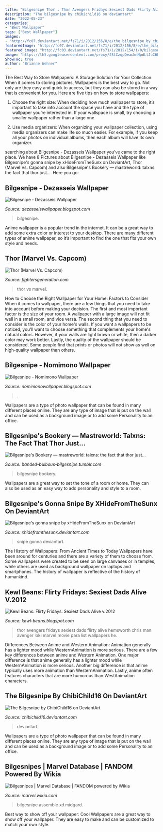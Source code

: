 ```yaml
---
title: "Bilgesnipe Thor : Thor Avengers Fridays Sexiest Dads Flirty Alive Hemsworth Chris Man Avenger Loki Marvel Movie Para List Wallpapers He"
description: "The bilgesnipe by chibichild16 on deviantart"
date: "2022-05-23"
categories:
- "Best Wallpaper"
tags: ["Best Wallpaper"]
images:
- "http://fc07.deviantart.net/fs71/i/2012/156/8/e/the_bilgesnipe_by_chibichild16-d52eqos.png"
featuredImage: "http://fc07.deviantart.net/fs71/i/2012/156/8/e/the_bilgesnipe_by_chibichild16-d52eqos.png"
featured_image: "http://fc03.deviantart.net/fs71/i/2012/154/1/0/bilgesnipe__s_gonna_snipe_by_xhidefromthesunx-d526c1l.jpg"
image: "https://lh5.googleusercontent.com/proxy/2StCzqpDeacknNpdLtJuC6Et6AUjvw5lHSerHmJojL-zp4762ilAStq7n_ZaxJJbagXlOZH8N2Ly1GMNJcnGxrw3K_ibPQ=w1200-h630-p-k-no-nu"
ShowToc: true
author: "Brianne Wehner"
---
```



The Best Way to Store Wallpapers: A Storage Solution for Your Collection
When it comes to storing pictures, Wallpapers is the best way to go. Not only are they easy and quick to access, but they can also be stored in a way that is convenient for you. Here are five tips on how to store wallpapers:
1) Choose the right size: When deciding how much wallpaper to store, it’s important to take into account the space you have and the type of wallpaper you’re interested in. If your wallspace is small, try choosing a smaller wallpaper rather than a large one.

2) Use media organizers: When organizing your wallpaper collection, using media organizers can make life so much easier. For example, if you keep all your photos on individual albums, then each album will have its own organizer.

	

		
searching about Bilgesnipe - Dezasseis Wallpaper you've came to the right place. We have 8 Pictures about Bilgesnipe - Dezasseis Wallpaper like Bilgesnipe&#039;s gonna snipe by xHideFromTheSunx on DeviantArt, Thor (Marvel Vs. Capcom) and also Bilgesnipe&#039;s Bookery — mastreworld: talxns: the fact that thor just.... Here you go:
		
    
## Bilgesnipe - Dezasseis Wallpaper

<img loading=lazy src="https://64.media.tumblr.com/9adcdc1b6b84b59fab47662e3da055ab/tumblr_nsbn3ansDz1tyns1uo2_1280.jpg" onerror="this.onerror=null;this.src='https://tse3.mm.bing.net/th?id=OIP.uA6NdIYCBiqFcZJ3Nnm5SgHaFF&amp;pid=15.1';" alt="Bilgesnipe - Dezasseis Wallpaper">

_Source: dezasseiswallpaper.blogspot.com_

>bilgesnipe. 

	

Anime wallpaper is a popular trend in the internet. It can be a great way to add some extra color or interest to your desktop. There are many different types of anime wallpaper, so it’s important to find the one that fits your own style and needs.

    
## Thor (Marvel Vs. Capcom)

<img loading=lazy src="http://www.fightersgeneration.com/np5/more/thor/thor1.jpg" onerror="this.onerror=null;this.src='https://tse2.mm.bing.net/th?id=OIP.GkKUpLQdQIQ9fjLBCeqvYwAAAA&amp;pid=15.1';" alt="Thor (Marvel Vs. Capcom)">

_Source: fightersgeneration.com_

>thor vs marvel. 

	

How to Choose the Right Wallpaper for Your Home: Factors to Consider
When it comes to wallpaper, there are a few things that you need to take into account before making your decision. The first and most important factor is the size of your room. A wallpaper with a large image will not fit well in a small room, and vice versa. 
The second thing that you need to consider is the color of your home's walls. If you want a wallpapers to be noticed, you'll want to choose something that complements your home's natural colors. However, if your walls are light brown or white, then a darker color may work better. 
Lastly, the quality of the wallpaper should be considered. Some people find that prints or photos will not show as well on high-quality wallpaper than others.

    
## Bilgesnipe - Nomimono Wallpaper

<img loading=lazy src="https://lh5.googleusercontent.com/proxy/2StCzqpDeacknNpdLtJuC6Et6AUjvw5lHSerHmJojL-zp4762ilAStq7n_ZaxJJbagXlOZH8N2Ly1GMNJcnGxrw3K_ibPQ=w1200-h630-p-k-no-nu" onerror="this.onerror=null;this.src='https://tse2.mm.bing.net/th?id=OIP.Mp5y361smJsphVpaF6xexwHaGq&amp;pid=15.1';" alt="Bilgesnipe - Nomimono Wallpaper">

_Source: nomimonowallpaper.blogspot.com_

>. 

	



Wallpapers are a type of photo wallpaper that can be found in many different places online. They are any type of image that is put on the wall and can be used as a background image or to add some Personality to an office.

    
## Bilgesnipe&#039;s Bookery — Mastreworld: Talxns: The Fact That Thor Just...

<img loading=lazy src="https://66.media.tumblr.com/268b5d6f4b1e3e9dfbaa295d14171df3/tumblr_p6hf185ZOp1subq6ao1_500.gifv" onerror="this.onerror=null;this.src='https://tse1.mm.bing.net/th?id=OIP.IKMW3VYI4EfF34WBXgBEvgHaEv&amp;pid=15.1';" alt="Bilgesnipe&#039;s Bookery — mastreworld: talxns: the fact that thor just...">

_Source: banded-bulbous-bilgesnipe.tumblr.com_

>bilgesnipe bookery. 

	

Wallpapers are a great way to set the tone of a room or home. They can also be used as an easy way to add personality and style to a room.

    
## Bilgesnipe&#039;s Gonna Snipe By XHideFromTheSunx On DeviantArt

<img loading=lazy src="http://fc03.deviantart.net/fs71/i/2012/154/1/0/bilgesnipe__s_gonna_snipe_by_xhidefromthesunx-d526c1l.jpg" onerror="this.onerror=null;this.src='https://tse2.mm.bing.net/th?id=OIP.9PXgSzzpIHs5zkyQehqCgQHaFt&amp;pid=15.1';" alt="Bilgesnipe&#039;s gonna snipe by xHideFromTheSunx on DeviantArt">

_Source: xhidefromthesunx.deviantart.com_

>snipe gonna deviantart. 

	

The History of Wallpapers: From Ancient Times to Today
Wallpapers have been around for centuries and there are a variety of them to choose from. Some wallpapers were created to be seen on large canvases or in temples, while others are used as background wallpaper on laptops and smartphones. The history of wallpaper is reflective of the history of humankind.

    
## Kewl Beans: Flirty Fridays: Sexiest Dads Alive V.2012

<img loading=lazy src="http://2.bp.blogspot.com/-LRkU2cpLiio/ULmrSmLjw1I/AAAAAAAAG38/BP139HvdwxI/s1600/2400410-chrishemsworth_thor_avengers.jpeg" onerror="this.onerror=null;this.src='https://tse4.mm.bing.net/th?id=OIP.PmKtryLEq4GRH5wCknMl0gHaIp&amp;pid=15.1';" alt="Kewl Beans: Flirty Fridays: Sexiest Dads Alive v.2012">

_Source: kewl-beans.blogspot.com_

>thor avengers fridays sexiest dads flirty alive hemsworth chris man avenger loki marvel movie para list wallpapers he. 

	

Differences Between Anime and Western Animation: Animation generally has a lighter mood while WesternAnimation is more serious.
There are a few key differences between anime and Western Animation. One major difference is that anime generally has a lighter mood while WesternAnimation is more serious. Another big difference is that anime typically uses more animation than WesternAnimation. Lastly, anime often features characters that are more humorous than WestAnimation characters.

    
## The Bilgesnipe By ChibiChild16 On DeviantArt

<img loading=lazy src="http://fc07.deviantart.net/fs71/i/2012/156/8/e/the_bilgesnipe_by_chibichild16-d52eqos.png" onerror="this.onerror=null;this.src='https://tse3.mm.bing.net/th?id=OIP.bW_23ngizpX_F45c23MgDAHaFS&amp;pid=15.1';" alt="The Bilgesnipe by ChibiChild16 on DeviantArt">

_Source: chibichild16.deviantart.com_

>deviantart. 

	



Wallpapers are a type of photo wallpaper that can be found in many different places online. They are any type of image that is put on the wall and can be used as a background image or to add some Personality to an office.

    
## Bilgesnipes | Marvel Database | FANDOM Powered By Wikia

<img loading=lazy src="http://vignette3.wikia.nocookie.net/marveldatabase/images/3/39/Bilgesnipe_from_Marvel%27s_Avengers_Assemble_Season_2_10.png/revision/latest?cb=20160107124930" onerror="this.onerror=null;this.src='https://tse4.mm.bing.net/th?id=OIP.qR0aWzru9dkwrhrIa4HkqQHaEM&amp;pid=15.1';" alt="Bilgesnipes | Marvel Database | FANDOM powered by Wikia">

_Source: marvel.wikia.com_

>bilgesnipe assemble xd midgard. 

	

Best way to show off your wallpaper:
Cool Wallpapers are a great way to show off your wallpaper. They are easy to make and can be customized to match your own style.

